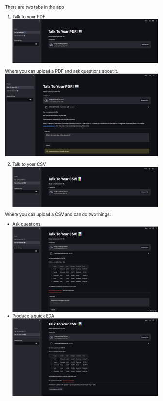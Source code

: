 There are two tabs in the app

1. Talk to your PDF
![PDF](https://github.com/Sebasc322/talk-to-files/blob/main/srcs/PDF.jpg)

Where you can upload a PDF and ask questions about it. 
![PDF1](https://github.com/Sebasc322/talk-to-files/blob/main/srcs/PDF1.jpg)

2. Talk to your CSV
![CSV](https://github.com/Sebasc322/talk-to-files/blob/main/srcs/CSV.jpg)

Where you can upload a CSV and can do two things:
- Ask questions
![CSV](https://github.com/Sebasc322/talk-to-files/blob/main/srcs/CSV3.jpg)
- Produce a quick EDA
![CSV](https://github.com/Sebasc322/talk-to-files/blob/main/srcs/CSV2.jpg)
